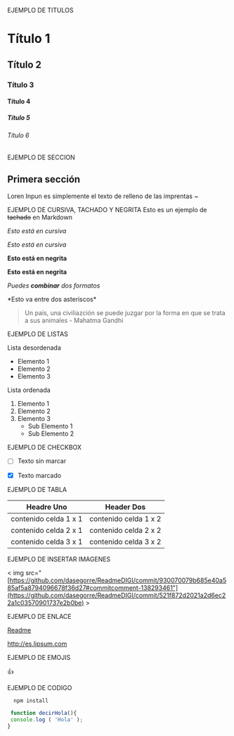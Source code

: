 EJEMPLO DE TITULOS

# Título 1
## Título 2
### Título 3
#### Título 4
##### Título 5
###### Título 6

EJEMPLO DE SECCION

## Primera sección
Loren Inpun es simplemente el texto de relleno de las imprentas ~

EJEMPLO DE CURSIVA, TACHADO Y NEGRITA
Esto es un ejemplo de ~~tachado~~ en Markdown

*Esto está en cursiva*

_Esto está en cursiva_

**Esto está en negrita**

__Esto está en negrita__

*Puedes **combinar** dos formatos*

\*Esto va entre dos asteriscos\*

> Un país, una civiliazción se puede juzgar por la forma en que se trata a sus animales - Mahatma Gandhi


EJEMPLO DE LISTAS

Lista desordenada

* Elemento 1
* Elemento 2
* Elemento 3

Lista ordenada

1. Elemento 1
2. Elemento 2
3. Elemento 3
    * Sub Elemento 1
    * Sub Elemento 2
       
EJEMPLO DE CHECKBOX

-  [ ] Texto sin marcar
-  [x]  Texto marcado


EJEMPLO DE TABLA

| Headre Uno | Header Dos |
| ---------- | ---------- |
| contenido celda 1 x 1 | contenido celda 1 x 2 |
| contenido celda 2 x 1 | contenido celda 2 x 2 |
| contenido celda 3 x 1 | contenido celda 3 x 2 |


EJEMPLO DE INSERTAR IMAGENES


< img src="[https://github.com/dasegorre/ReadmeDIGI/commit/930070079b685e40a585af5a8794096678f36d27#commitcomment-138293461"](https://github.com/dasegorre/ReadmeDIGI/commit/521f872d2021a2d6ec22a1c03570901737e2b0be) >





EJEMPLO DE ENLACE

[Readme](http://es.lipsum.com/)

<http://es.lipsum.com>

EJEMPLO DE EMOJIS

:+1:


EJEMPLO DE CODIGO

```bash
  npm install
```

```javascript
 function decirHola(){
 console.log ( 'Hola' );
}
```


































